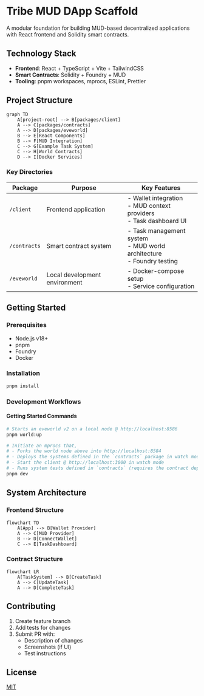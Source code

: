 # Tribe MUD DApp Scaffold

A modular foundation for building MUD-based decentralized applications with React frontend and Solidity smart contracts.

## Technology Stack

- **Frontend**: React + TypeScript + Vite + TailwindCSS
- **Smart Contracts**: Solidity + Foundry + MUD
- **Tooling**: pnpm workspaces, mprocs, ESLint, Prettier

## Project Structure

```mermaid
graph TD
    A[project-root] --> B[packages/client]
    A --> C[packages/contracts]
    A --> D[packages/eveworld]
    B --> E[React Components]
    B --> F[MUD Integration]
    C --> G[Example Task System]
    C --> H[World Contracts]
    D --> I[Docker Services]
```

### Key Directories

| Package       | Purpose                          | Key Features                     |
|---------------|----------------------------------|----------------------------------|
| `/client`     | Frontend application             | - Wallet integration<br>- MUD context providers<br>- Task dashboard UI |
| `/contracts`  | Smart contract system            | - Task management system<br>- MUD world architecture<br>- Foundry testing |
| `/eveworld`   | Local development environment    | - Docker-compose setup<br>- Service configuration |

## Getting Started

### Prerequisites
- Node.js v18+
- pnpm
- Foundry
- Docker

### Installation
```bash
pnpm install
```

### Development Workflows

#### Getting Started Commands
```bash
# Starts an eveworld v2 on a local node @ http://localhost:8586
pnpm world:up 

# Initiate an mprocs that,
# - Forks the world node above into http://localhost:8584
# - Deploys the systems defined in the `contracts` package in watch mode.
# - Start the client @ http://localhost:3000 in watch mode
# - Runs system tests defined in `contracts` (requires the contract deployement to resolve first). Process will fail initially but after contract deployement, press "R", to rerun them.
pnpm dev
```

## System Architecture

### Frontend Structure
```mermaid
flowchart TD
    A[App] --> B[Wallet Provider]
    A --> C[MUD Provider]
    B --> D[ConnectWallet]
    C --> E[TaskDashboard]
```

### Contract Structure
```mermaid
flowchart LR
    A[TaskSystem] --> B[CreateTask]
    A --> C[UpdateTask]
    A --> D[CompleteTask]
```

## Contributing

1. Create feature branch
2. Add tests for changes
3. Submit PR with:
   - Description of changes
   - Screenshots (if UI)
   - Test instructions

## License

[MIT](/LICENSE)
